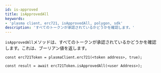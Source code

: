```yaml
---
id: is-approved
title: isApprovedAll
keywords:
- 'plasma client, erc721, isApprovedAll, polygon, sdk'
description: 'すべてのトークンが承認されているかどうかを確認します。'
---
```


`isApprovedAll`メソッドは、すべてのトークンが承認されているかどうかを確認します。これは、ブーリアン値を返します。

```
const erc721Token = plasmaClient.erc721(<token address>, true);

const result = await erc721Token.isApprovedAll(<user Address>);

```
